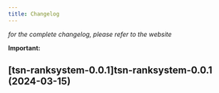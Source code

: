 ```yaml
---
title: Changelog
---
```



*for the complete changelog, please refer to the website*

**Important:**


## [tsn-ranksystem-0.0.1]tsn-ranksystem-0.0.1 (2024-03-15)